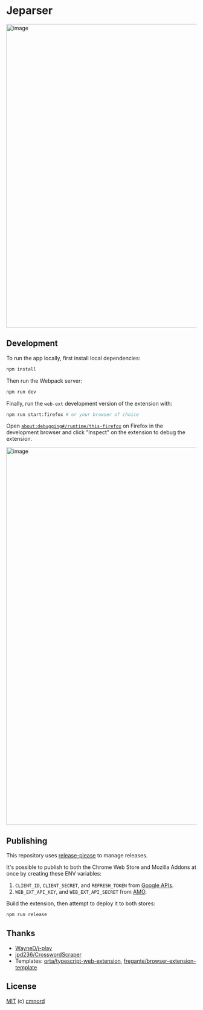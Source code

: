 # Jeparser

<img width="802" alt="image" src="https://user-images.githubusercontent.com/14882297/221532033-ac6259a8-2ea2-47af-8e44-1d444861ccf2.png">

## Development

To run the app locally, first install local dependencies:

```sh
npm install
```

Then run the Webpack server:

```sh
npm run dev
```

Finally, run the `web-ext` development version of the extension with:

```sh
npm run start:firefox # or your browser of choice
```

Open
[`about:debugging#/runtime/this-firefox`](about:debugging#/runtime/this-firefox)
on Firefox in the development browser and click "Inspect" on the extension to
debug the extension.

<img width="998" alt="image" src="https://user-images.githubusercontent.com/14882297/221496246-4d27e256-b248-4e5c-bd55-b395977050a5.png">

## Publishing

This repository uses
[release-please](https://github.com/googleapis/release-please) to manage
releases.

It's possible to publish to both the Chrome Web Store and Mozilla Addons at once by creating these ENV variables:

1. `CLIENT_ID`, `CLIENT_SECRET`, and `REFRESH_TOKEN` from [Google
  APIs][link-cws-keys].
1. `WEB_EXT_API_KEY`, and `WEB_EXT_API_SECRET` from [AMO][link-amo-keys].

Build the extension, then attempt to deploy it to both stores:

``` sh
npm run release
```

## Thanks

- [WayneD/j-play](https://github.com/WayneD/j-play)
- [jpd236/CrosswordScraper](https://github.com/jpd236/CrosswordScraper)
- Templates:
  [orta/typescript-web-extension](https://github.com/orta/typescript-web-extension),
  [fregante/browser-extension-template](https://github.com/fregante/browser-extension-template)

## License

[MIT](https://github.com/cmnord/jeparser/blob/main/LICENSE) (c) [cmnord](https://github.com/cmnord/)

[link-cws-keys]: https://github.com/DrewML/chrome-webstore-upload/blob/master/How%20to%20generate%20Google%20API%20keys.md
[link-amo-keys]: https://addons.mozilla.org/en-US/developers/addon/api/key
